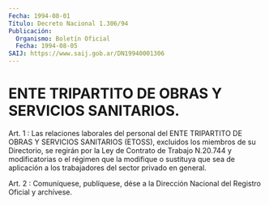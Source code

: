 ```yaml
---
Fecha: 1994-08-01
Título: Decreto Nacional 1.306/94
Publicación:
  Organismo: Boletín Oficial
  Fecha: 1994-08-05
SAIJ: https://www.saij.gob.ar/DN19940001306
---
```

# ENTE TRIPARTITO DE OBRAS Y SERVICIOS SANITARIOS.

<a id="1"></a>
Art.  1  :  Las  relaciones  laborales  del  personal del ENTE TRIPARTITO DE OBRAS Y SERVICIOS SANITARIOS (ETOSS),  excluidos  los miembros  de  su  Directorio,  se regirán por la Ley de Contrato de Trabajo N.20.744 y modificatorias  o  el régimen que la modifique o sustituya  que  sea  de  aplicación a los trabajadores  del  sector privado en general.

<a id="2"></a>
Art. 2 : Comuníquese, publíquese, dése a la Dirección Nacional del Registro Oficial y archívese.